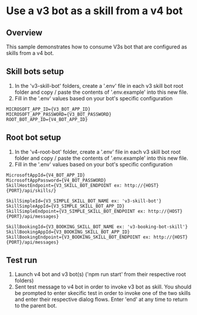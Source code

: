 # Use a v3 bot as a skill from a v4 bot

## Overview
This sample demonstrates how to consume V3s bot that are configured as skills from a v4 bot.

## Skill bots setup

1. In the 'v3-skill-bot' folders, create a '.env' file in each v3 skill bot root folder and copy / paste the contents of '.env.example' into this new file.
2. Fill in the '.env' values based on your bot's specific configuration

```
MICROSOFT_APP_ID={V3_BOT_APP_ID}
MICROSOFT_APP_PASSWORD={V3_BOT_PASSWORD}
ROOT_BOT_APP_ID={V4_BOT_APP_ID}
```

## Root bot setup

1. In the 'v4-root-bot' folder, create a '.env' file in each v3 skill bot root folder and copy / paste the contents of '.env.example' into this new file.
2. Fill in the '.env' values based on your bot's specific configuration

```
MicrosoftAppId={V4_BOT_APP_ID}
MicrosoftAppPassword={V4_BOT_PASSWORD}
SkillHostEndpoint={V3_SKILL_BOT_ENDPOINT ex: http://{HOST}{PORT}/api/skills/}

SkillSimpleId={V3_SIMPLE_SKILL_BOT_NAME ex: 'v3-skill-bot'}
SkillSimpleAppId={V3_SIMPLE_SKILL_BOT_APP_ID}
SkillSimpleEndpoint={V3_SIMPLE_SKILL_BOT_ENDPOINT ex: http://{HOST}{PORT}/api/messages}

SkillBookingId={V3_BOOKING_SKILL_BOT_NAME ex: 'v3-booking-bot-skill'}
SkillBookingAppId={V3_BOOKING_SKILL_BOT_APP_ID}
SkillBookingEndpoint={V3_BOOKING_SKILL_BOT_ENDPOINT ex: http://{HOST}{PORT}/api/messages}
```

## Test run

1. Launch v4 bot and v3 bot(s) ('npm run start' from their respective root folders)
2. Sent test message to v4 bot in order to invoke v3 bot as skill. You should be prompted to enter skecific test in order to invoke one of the two skills and enter their respective dialog flows. Enter 'end' at any time to return to the parent bot.